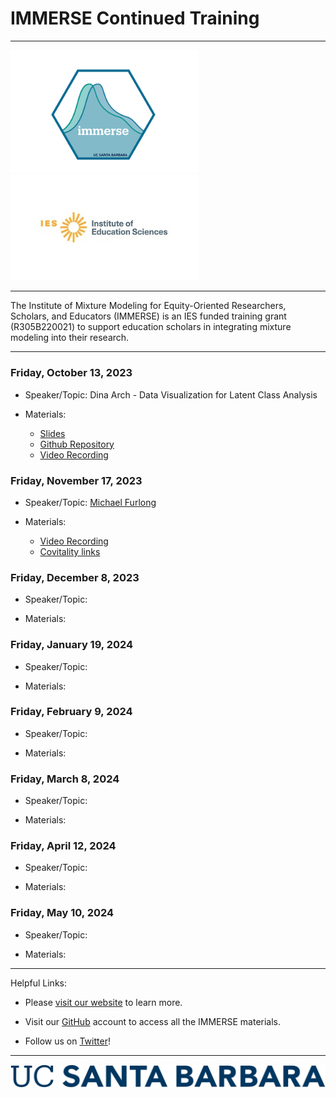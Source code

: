 <h1>IMMERSE Continued Training</h1>

------------------------------------------------------------------------

<p align="center">

<img src="images/immerse_hex_small.png" width="300"/> <img src="images/IESNewLogo.jpg" width="300"/>

</p>

------------------------------------------------------------------------

<p align="center">

The Institute of Mixture Modeling for Equity-Oriented Researchers, Scholars, and Educators (IMMERSE) is an IES funded training grant (R305B220021) to support education scholars in integrating mixture modeling into their research.

</p>

------------------------------------------------------------------------

### Friday, October 13, 2023

-   Speaker/Topic: Dina Arch - Data Visualization for Latent Class Analysis

-   Materials:

    -   [Slides](https://docs.google.com/presentation/d/1GOApBJSf5IqgQCqskcJc69hJjUY0UZ_ZYLWkqxFI-5E/edit?usp=sharing)
    -   [Github Repository](https://github.com/immerse-ucsb/continued_training)
    -   [Video Recording](https://drive.google.com/file/d/1c7wRrPNsKYOdG5QAbx4IKq9m6DY4vBq9/view?usp=sharing)

### Friday, November 17, 2023

-   Speaker/Topic: [Michael Furlong](https://education.ucsb.edu/people/dean-emeriti-faculty/michael-furlong)

-   Materials:
     -   [Video Recording](https://drive.google.com/file/d/1TYXMHA0bp0XnVyciozd-BA9exyxBeZhs/view?usp=sharing)
     -   [Covitality links](https://linktr.ee/covitalityucsb?utm_source=linktree_profile_share)   

### Friday, December 8, 2023

-   Speaker/Topic:

-   Materials:

### Friday, January 19, 2024

-   Speaker/Topic:

-   Materials:

### Friday, February 9, 2024

-   Speaker/Topic:

-   Materials:

### Friday, March 8, 2024

-   Speaker/Topic:

-   Materials:

### Friday, April 12, 2024

-   Speaker/Topic:

-   Materials:

### Friday, May 10, 2024

-   Speaker/Topic:

-   Materials:

------------------------------------------------------------------------

Helpful Links:

-   Please [visit our website](https://immerse.education.ucsb.edu/) to learn more.

-   Visit our [GitHub](https://github.com/immerse-ucsb) account to access all the IMMERSE materials.

-   Follow us on [Twitter](https://twitter.com/IMMERSE_UCSB)!

------------------------------------------------------------------------

![](images/UCSB_Navy_mark.png)
